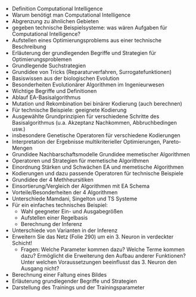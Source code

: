 - Definition Computational Intelligence
- Warum benötigt man Computational Intelligence
- Abgrenzung zu ähnlichen Gebieten
- gegeben technische Beispielsysteme: was wären Aufgaben für Computational Intelligence?
- Aufstellen eines Optimierungsproblems aus einer technische Beschreibung
- Erläuterung der grundlegenden Begriffe und Strategien für Optimierungsproblemen
- Grundlegende Suchstrategien
- Grundidee von Tricks (Reparaturverfahren, Surrogatefunktionen)
- Basiswissen aus der biologischen Evolution
- Besonderheiten Evolutionärer Algorithmen im Ingenieurwesen
- Wichtige Begriffe und Definitionen
- Ablauf EA-Basisalgorithmus
- Mutation und Rekombination bei binärer Kodierung (auch berechnen)
- Für technische Beispiele: geeignete Kodierung
- Ausgewählte Grundprinzipien für verschiedene Schritte des Basisalgorithmus (u.a. Akzeptanz Nachkommen, Abbruchbedingen usw.) 
- insbesondere Genetische Operatoren für verschiedene Kodierungen 
- Interpretation der Ergebnisse multikriterieller Optimierungen, Pareto-Mengen 
- Grundidee Nachbarschaftsmodelle Grundidee memetischer Algorithmen 
- Operatoren und Strategien für memetische Algorithmen 
- Einordnung Stärken und Schwächen EA und memetische Algorithmen 
- Kodierungen und dazu passende Operatoren für technische Beispiele
- Grundidee der 4 Methheursitiken
- Einsortierung/Vergleich der Algorithmen mit EA Schema
- Vorteile/Besonderheiten der 4 Algorithmen
- Unterschiede Mamdani, Singelton und TS Systeme
- Für ein einfaches technisches Beispiel:
	- Wahl geegneter Ein- und Ausgabegrößen
	- Aufstellen einer Regelbasis
	- Berechnung der Inferenz
- Unterschiede von Varianten in der Inferenz
- Erweitern Sie das Netz (Folie 290) um ein 3. Neuron in verdeckter Schicht! 
	- Fragen: Welche Parameter kommen dazu? Welche Terme kommen dazu? Ermöglicht die Erweiterung den Aufbau anderer Funktionen? Unter welchen Voraussetzungen beeinflusst das 3. Neuron den Ausgang nicht?
- Berechnung einer Faltung eines Bildes 
- Erläuterung grundlegender Begriffe und Strategien 
- Darstellung des Trainings und der Trainingsparameter